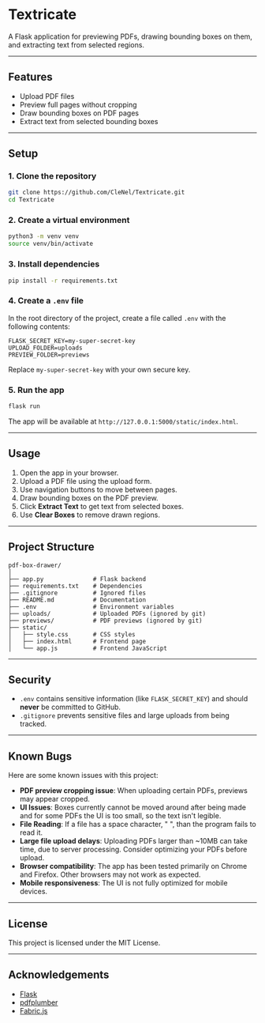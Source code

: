# Textricate

A Flask application for previewing PDFs, drawing bounding boxes on them, and extracting text from selected regions.

---

## Features

* Upload PDF files
* Preview full pages without cropping
* Draw bounding boxes on PDF pages
* Extract text from selected bounding boxes

---

## Setup

### 1. Clone the repository

```bash
git clone https://github.com/CleNel/Textricate.git
cd Textricate
```

### 2. Create a virtual environment

```bash
python3 -m venv venv
source venv/bin/activate
```

### 3. Install dependencies

```bash
pip install -r requirements.txt
```

### 4. Create a `.env` file

In the root directory of the project, create a file called `.env` with the following contents:

```
FLASK_SECRET_KEY=my-super-secret-key
UPLOAD_FOLDER=uploads
PREVIEW_FOLDER=previews
```

Replace `my-super-secret-key` with your own secure key.

### 5. Run the app

```bash
flask run
```

The app will be available at `http://127.0.0.1:5000/static/index.html`.

---

## Usage

1. Open the app in your browser.
2. Upload a PDF file using the upload form.
3. Use navigation buttons to move between pages.
4. Draw bounding boxes on the PDF preview.
5. Click **Extract Text** to get text from selected boxes.
6. Use **Clear Boxes** to remove drawn regions.

---

## Project Structure

```
pdf-box-drawer/
│
├── app.py              # Flask backend
├── requirements.txt    # Dependencies
├── .gitignore          # Ignored files
├── README.md           # Documentation
├── .env                # Environment variables
├── uploads/            # Uploaded PDFs (ignored by git)
├── previews/           # PDF previews (ignored by git)
├── static/
│   ├── style.css       # CSS styles
│   ├── index.html      # Frontend page
│   └── app.js          # Frontend JavaScript
```

---

## Security

* `.env` contains sensitive information (like `FLASK_SECRET_KEY`) and should **never** be committed to GitHub.
* `.gitignore` prevents sensitive files and large uploads from being tracked.

---

## Known Bugs

Here are some known issues with this project:

- **PDF preview cropping issue**: When uploading certain PDFs, previews may appear cropped.
- **UI Issues**: Boxes currently cannot be moved around after being made and for some PDFs the UI is too small, so the text isn't legible.
- **File Reading**: If a file has a space character, " ", than the program fails to read it.
- **Large file upload delays**: Uploading PDFs larger than ~10MB can take time, due to server processing. Consider optimizing your PDFs before upload.
- **Browser compatibility**: The app has been tested primarily on Chrome and Firefox. Other browsers may not work as expected.
- **Mobile responsiveness**: The UI is not fully optimized for mobile devices.

---

## License

This project is licensed under the MIT License.

---

## Acknowledgements

* [Flask](https://flask.palletsprojects.com/)
* [pdfplumber](https://github.com/jsvine/pdfplumber)
* [Fabric.js](http://fabricjs.com/)
